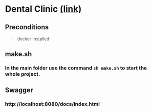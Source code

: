 # Dental Clinic [(link)](https://github.com/nicoezdias/dental_clinic_go)

## Preconditions

> docker installed

## make.sh

### In the main folder use the command `sh make.sh` to start the whole project.

## Swagger

### http://localhost:8080/docs/index.html
